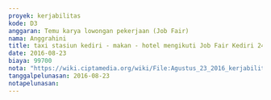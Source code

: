 ```yaml
---
proyek: kerjabilitas
kode: D3
anggaran: Temu karya lowongan pekerjaan (Job Fair)
nama: Anggrahini
title: taxi stasiun kediri - makan - hotel mengikuti Job Fair Kediri 24 - 25 Agustus 2016
date: 2016-08-23
biaya: 99700
nota: "https://wiki.ciptamedia.org/wiki/File:Agustus_23_2016_kerjabilitas_D3_taxi_stasiun_makan_hotel_jobfair_kediri_inok.jpg"
tanggalpelunasan: 2016-08-23
notapelunasan:
---
```

